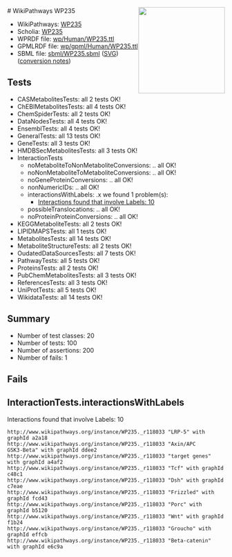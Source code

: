 <img style="float: right; width: 200px" src="../logo.png" />
# WikiPathways WP235

* WikiPathways: [WP235](https://identifiers.org/wikipathways:WP235)
* Scholia: [WP235](https://scholia.toolforge.org/wikipathways/WP235)
* WPRDF file: [wp/Human/WP235.ttl](../wp/Human/WP235.ttl)
* GPMLRDF file: [wp/gpml/Human/WP235.ttl](../wp/gpml/Human/WP235.ttl)
* SBML file: [sbml/WP235.sbml](../sbml/WP235.sbml) ([SVG](../sbml/WP235.svg)) ([conversion notes](../sbml/WP235.txt))

## Tests
* CASMetabolitesTests: all 2 tests OK!
* ChEBIMetabolitesTests: all 4 tests OK!
* ChemSpiderTests: all 2 tests OK!
* DataNodesTests: all 4 tests OK!
* EnsemblTests: all 4 tests OK!
* GeneralTests: all 13 tests OK!
* GeneTests: all 3 tests OK!
* HMDBSecMetabolitesTests: all 3 tests OK!
* InteractionTests
    * noMetaboliteToNonMetaboliteConversions: .. all OK!
    * noNonMetaboliteToMetaboliteConversions: .. all OK!
    * noGeneProteinConversions: .. all OK!
    * nonNumericIDs: .. all OK!
    * interactionsWithLabels: .x we found 1 problem(s):
        * [Interactions found that involve Labels: 10](#fe97a8b8)
    * possibleTranslocations: .. all OK!
    * noProteinProteinConversions: .. all OK!
* KEGGMetaboliteTests: all 2 tests OK!
* LIPIDMAPSTests: all 1 tests OK!
* MetabolitesTests: all 14 tests OK!
* MetaboliteStructureTests: all 2 tests OK!
* OudatedDataSourcesTests: all 7 tests OK!
* PathwayTests: all 5 tests OK!
* ProteinsTests: all 2 tests OK!
* PubChemMetabolitesTests: all 3 tests OK!
* ReferencesTests: all 3 tests OK!
* UniProtTests: all 5 tests OK!
* WikidataTests: all 14 tests OK!


## Summary

* Number of test classes: 20
* Number of tests: 100
* Number of assertions: 200
* Number of fails: 1

## Fails

<a name="fe97a8b8" />

## InteractionTests.interactionsWithLabels

Interactions found that involve Labels: 10
```
http://www.wikipathways.org/instance/WP235._r118033 "LRP-5" with graphId a2a18
http://www.wikipathways.org/instance/WP235._r118033 "Axin/APC
GSK3-Beta" with graphId ddee2
http://www.wikipathways.org/instance/WP235._r118033 "target genes" with graphId a4af2
http://www.wikipathways.org/instance/WP235._r118033 "Tcf" with graphId c48c1
http://www.wikipathways.org/instance/WP235._r118033 "Dsh" with graphId c7eae
http://www.wikipathways.org/instance/WP235._r118033 "Frizzled" with graphId fcd43
http://www.wikipathways.org/instance/WP235._r118033 "Porc" with graphId b5120
http://www.wikipathways.org/instance/WP235._r118033 "Wnt" with graphId f1b24
http://www.wikipathways.org/instance/WP235._r118033 "Groucho" with graphId effcb
http://www.wikipathways.org/instance/WP235._r118033 "Beta-catenin" with graphId e6c9a
```

